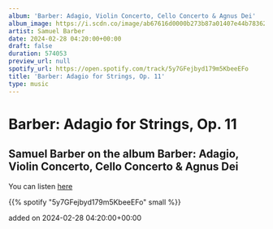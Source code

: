 ```yaml
---
album: 'Barber: Adagio, Violin Concerto, Cello Concerto & Agnus Dei'
album_image: https://i.scdn.co/image/ab67616d0000b273b87a01407e44b783622e513e
artist: Samuel Barber
date: 2024-02-28 04:20:00+00:00
draft: false
duration: 574053
preview_url: null
spotify_url: https://open.spotify.com/track/5y7GFejbyd179m5KbeeEFo
title: 'Barber: Adagio for Strings, Op. 11'
type: music
---
```



# Barber: Adagio for Strings, Op. 11

## Samuel Barber on the album Barber: Adagio, Violin Concerto, Cello Concerto & Agnus Dei

You can listen [here](https://open.spotify.com/track/5y7GFejbyd179m5KbeeEFo)

{{% spotify "5y7GFejbyd179m5KbeeEFo" small %}}

added on 2024-02-28 04:20:00+00:00